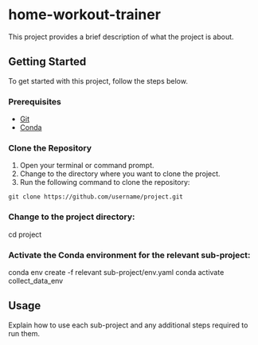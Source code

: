 # home-workout-trainer

This project provides a brief description of what the project is about.

## Getting Started

To get started with this project, follow the steps below.

### Prerequisites

- [Git](https://git-scm.com/)
- [Conda](https://docs.conda.io/en/latest/)

### Clone the Repository

1. Open your terminal or command prompt.
2. Change to the directory where you want to clone the project.
3. Run the following command to clone the repository:

```shell
git clone https://github.com/username/project.git
```

### Change to the project directory:
cd project

### Activate the Conda environment for the relevant sub-project:
conda env create -f relevant sub-project/env.yaml
conda activate collect_data_env

## Usage
Explain how to use each sub-project and any additional steps required to run them.
